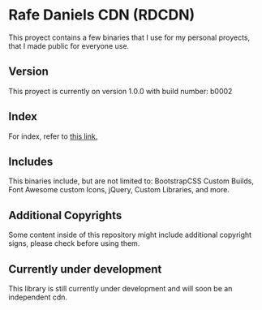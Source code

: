 # Rafe Daniels CDN (RDCDN)
This proyect contains a few binaries that I use for my personal proyects, that I made public for everyone use.

## Version
This proyect is currently on version 1.0.0 with build number: b0002

## Index
For index, refer to [this link.](/index.html)

## Includes
This binaries include, but are not limited to: BootstrapCSS Custom Builds, Font Awesome custom Icons, jQuery, Custom Libraries, and more.

## Additional Copyrights
Some content inside of this repository might include additional copyright signs, please check before using them.

## Currently under development
This library is still currently under development and will soon be an independent cdn.